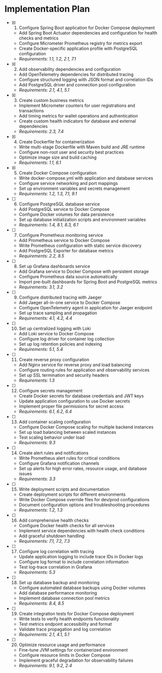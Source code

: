 # Implementation Plan

- [x] 1. Configure Spring Boot application for Docker Compose deployment

  - Add Spring Boot Actuator dependencies and configuration for health checks and metrics
  - Configure Micrometer Prometheus registry for metrics export
  - Create Docker-specific application profile with PostgreSQL configuration
  - _Requirements: 1.1, 1.2, 2.1, 7.1_

- [x] 2. Add observability dependencies and configuration

  - Add OpenTelemetry dependencies for distributed tracing
  - Configure structured logging with JSON format and correlation IDs
  - Add PostgreSQL driver and connection pool configuration
  - _Requirements: 2.1, 4.1, 5.1_

- [x] 3. Create custom business metrics

  - Implement Micrometer counters for user registrations and transactions
  - Add timing metrics for wallet operations and authentication
  - Create custom health indicators for database and external dependencies
  - _Requirements: 2.3, 7.4_

- [x] 4. Create Dockerfile for containerization

  - Write multi-stage Dockerfile with Maven build and JRE runtime
  - Configure non-root user and security best practices
  - Optimize image size and build caching
  - _Requirements: 1.1, 6.1_

- [x] 5. Create Docker Compose configuration

  - Write docker-compose.yml with application and database services
  - Configure service networking and port mappings
  - Set up environment variables and secrets management
  - _Requirements: 1.2, 1.3, 7.1, 9.1_

- [ ] 6. Configure PostgreSQL database service

  - Add PostgreSQL service to Docker Compose
  - Configure Docker volumes for data persistence
  - Set up database initialization scripts and environment variables
  - _Requirements: 1.4, 8.1, 8.3, 6.1_

- [ ] 7. Configure Prometheus monitoring service

  - Add Prometheus service to Docker Compose
  - Write Prometheus configuration with static service discovery
  - Add PostgreSQL Exporter for database metrics
  - _Requirements: 2.2, 8.5_

- [ ] 8. Set up Grafana dashboards service

  - Add Grafana service to Docker Compose with persistent storage
  - Configure Prometheus data source automatically
  - Import pre-built dashboards for Spring Boot and PostgreSQL metrics
  - _Requirements: 3.1, 3.2_

- [ ] 9. Configure distributed tracing with Jaeger

  - Add Jaeger all-in-one service to Docker Compose
  - Configure OpenTelemetry agent in application for Jaeger endpoint
  - Set up trace sampling and propagation
  - _Requirements: 4.1, 4.2, 4.4_

- [ ] 10. Set up centralized logging with Loki

  - Add Loki service to Docker Compose
  - Configure log driver for container log collection
  - Set up log retention policies and indexing
  - _Requirements: 5.1, 5.4_

- [ ] 11. Create reverse proxy configuration

  - Add Nginx service for reverse proxy and load balancing
  - Configure routing rules for application and observability services
  - Set up SSL termination and security headers
  - _Requirements: 1.3_

- [ ] 12. Configure secrets management

  - Create Docker secrets for database credentials and JWT keys
  - Update application configuration to use Docker secrets
  - Implement proper file permissions for secret access
  - _Requirements: 6.1, 6.2, 6.4_

- [ ] 13. Add container scaling configuration

  - Configure Docker Compose scaling for multiple backend instances
  - Set up load balancing between scaled instances
  - Test scaling behavior under load
  - _Requirements: 9.3_

- [ ] 14. Create alert rules and notifications

  - Write Prometheus alert rules for critical conditions
  - Configure Grafana notification channels
  - Set up alerts for high error rates, resource usage, and database issues
  - _Requirements: 3.3_

- [ ] 15. Write deployment scripts and documentation

  - Create deployment scripts for different environments
  - Write Docker Compose override files for dev/prod configurations
  - Document configuration options and troubleshooting procedures
  - _Requirements: 1.2, 1.3_

- [ ] 16. Add comprehensive health checks

  - Configure Docker health checks for all services
  - Implement service dependencies with health check conditions
  - Add graceful shutdown handling
  - _Requirements: 7.1, 7.2, 7.3_

- [ ] 17. Configure log correlation with tracing

  - Update application logging to include trace IDs in Docker logs
  - Configure log format to include correlation information
  - Test log-trace correlation in Grafana
  - _Requirements: 5.3_

- [ ] 18. Set up database backup and monitoring

  - Configure automated database backups using Docker volumes
  - Add database performance monitoring
  - Implement database connection pool metrics
  - _Requirements: 8.4, 8.5_

- [ ] 19. Create integration tests for Docker Compose deployment

  - Write tests to verify health endpoints functionality
  - Test metrics endpoint accessibility and format
  - Validate trace propagation and log correlation
  - _Requirements: 2.1, 4.1, 5.1_

- [ ] 20. Optimize resource usage and performance
  - Fine-tune JVM settings for containerized environment
  - Configure resource limits in Docker Compose
  - Implement graceful degradation for observability failures
  - _Requirements: 9.1, 9.2, 2.4_
